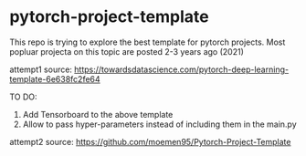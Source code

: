 # pytorch-project-template

This repo is trying to explore the best template for pytorch projects.
Most popluar projecta on this topic are posted 2-3 years ago (2021)


attempt1
source: https://towardsdatascience.com/pytorch-deep-learning-template-6e638fc2fe64

TO DO:
1. Add Tensorboard to the above template
2. Allow to pass hyper-parameters instead of including them in the main.py

attempt2
source: https://github.com/moemen95/Pytorch-Project-Template

